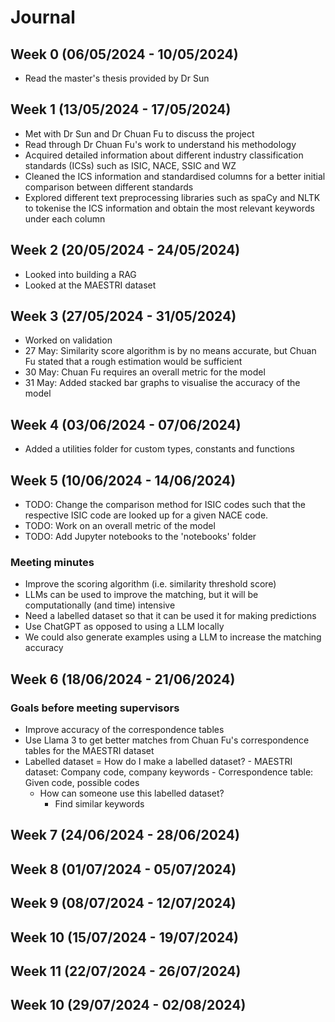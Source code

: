 # Journal

## Week 0 (06/05/2024 - 10/05/2024)

- Read the master's thesis provided by Dr Sun

## Week 1 (13/05/2024 - 17/05/2024)

- Met with Dr Sun and Dr Chuan Fu to discuss the project
- Read through Dr Chuan Fu's work to understand his methodology
- Acquired detailed information about different industry classification standards (ICSs) such as ISIC, NACE, SSIC and WZ
- Cleaned the ICS information and standardised columns for a better initial comparison between different standards
- Explored different text preprocessing libraries such as spaCy and NLTK to tokenise the ICS information and obtain the most relevant keywords under each column

## Week 2 (20/05/2024 - 24/05/2024)

- Looked into building a RAG
- Looked at the MAESTRI dataset

## Week 3 (27/05/2024 - 31/05/2024)

- Worked on validation
- 27 May: Similarity score algorithm is by no means accurate, but Chuan Fu stated that a rough estimation would be sufficient
- 30 May: Chuan Fu requires an overall metric for the model
- 31 May: Added stacked bar graphs to visualise the accuracy of the model

## Week 4 (03/06/2024 - 07/06/2024)

- Added a utilities folder for custom types, constants and functions

## Week 5 (10/06/2024 - 14/06/2024)

- TODO: Change the comparison method for ISIC codes such that the respective ISIC code are looked up for a given NACE code.
- TODO: Work on an overall metric of the model
- TODO: Add Jupyter notebooks to the 'notebooks' folder

### Meeting minutes

- Improve the scoring algorithm (i.e. similarity threshold score)
- LLMs can be used to improve the matching, but it will be computationally (and time) intensive
- Need a labelled dataset so that it can be used it for making predictions
- Use ChatGPT as opposed to using a LLM locally
- We could also generate examples using a LLM to increase the matching accuracy

## Week 6 (18/06/2024 - 21/06/2024)

### Goals before meeting supervisors

- Improve accuracy of the correspondence tables
- Use Llama 3 to get better matches from Chuan Fu's correspondence tables for the MAESTRI dataset
- Labelled dataset
    = How do I make a labelled dataset?
        - MAESTRI dataset: Company code, company keywords
        - Correspondence table: Given code, possible codes
    - How can someone use this labelled dataset?
        - Find similar keywords

## Week 7 (24/06/2024 - 28/06/2024)

## Week 8 (01/07/2024 - 05/07/2024)

## Week 9 (08/07/2024 - 12/07/2024)

## Week 10 (15/07/2024 - 19/07/2024)

## Week 11 (22/07/2024 - 26/07/2024)

## Week 10 (29/07/2024 - 02/08/2024)